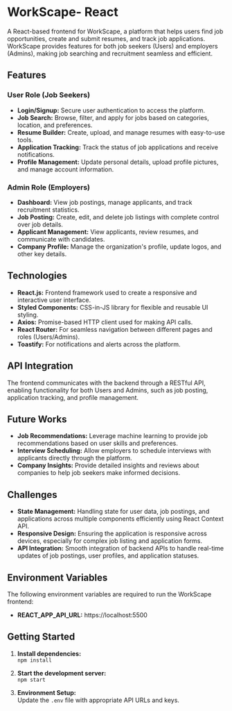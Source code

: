 ﻿# WorkScape- React

A React-based frontend for WorkScape, a platform that helps users find job opportunities, create and submit resumes, and track job applications. WorkScape provides features for both job seekers (Users) and employers (Admins), making job searching and recruitment seamless and efficient.

## Features

### User Role (Job Seekers)

-   **Login/Signup:** Secure user authentication to access the platform.
-   **Job Search:** Browse, filter, and apply for jobs based on categories, location, and preferences.
-   **Resume Builder:** Create, upload, and manage resumes with easy-to-use tools.
-   **Application Tracking:** Track the status of job applications and receive notifications.
-   **Profile Management:** Update personal details, upload profile pictures, and manage account information.

### Admin Role (Employers)

-   **Dashboard:** View job postings, manage applicants, and track recruitment statistics.
-   **Job Posting:** Create, edit, and delete job listings with complete control over job details.
-   **Applicant Management:** View applicants, review resumes, and communicate with candidates.
-   **Company Profile:** Manage the organization's profile, update logos, and other key details.

## Technologies

-   **React.js:** Frontend framework used to create a responsive and interactive user interface.
-   **Styled Components:** CSS-in-JS library for flexible and reusable UI styling.
-   **Axios:** Promise-based HTTP client used for making API calls.
-   **React Router:** For seamless navigation between different pages and roles (Users/Admins).
-   **Toastify:** For notifications and alerts across the platform.

## API Integration

The frontend communicates with the backend through a RESTful API, enabling functionality for both Users and Admins, such as job posting, application tracking, and profile management.

## Future Works

-   **Job Recommendations:** Leverage machine learning to provide job recommendations based on user skills and preferences.
-   **Interview Scheduling:** Allow employers to schedule interviews with applicants directly through the platform.
-   **Company Insights:** Provide detailed insights and reviews about companies to help job seekers make informed decisions.

## Challenges

-   **State Management:** Handling state for user data, job postings, and applications across multiple components efficiently using React Context API.
-   **Responsive Design:** Ensuring the application is responsive across devices, especially for complex job listing and application forms.
-   **API Integration:** Smooth integration of backend APIs to handle real-time updates of job postings, user profiles, and application statuses.

## Environment Variables

The following environment variables are required to run the WorkScape frontend:

-   **REACT_APP_API_URL:** https://localhost:5500

## Getting Started
    
1.  **Install dependencies:**  
    `npm install`
    
2.  **Start the development server:**  
    `npm start`
    
3.  **Environment Setup:**  
    Update the `.env` file with appropriate API URLs and keys.
